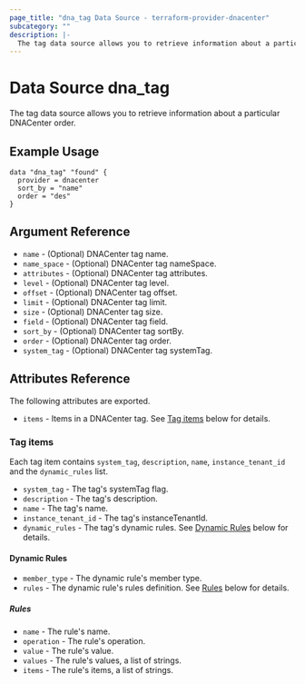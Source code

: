 ```yaml
---
page_title: "dna_tag Data Source - terraform-provider-dnacenter"
subcategory: ""
description: |-
  The tag data source allows you to retrieve information about a particular DNACenter tag.
---
```


# Data Source dna_tag

The tag data source allows you to retrieve information about a particular DNACenter order.

## Example Usage

```hcl
data "dna_tag" "found" {
  provider = dnacenter
  sort_by = "name"
  order = "des"
}
```

## Argument Reference

- `name` - (Optional) DNACenter tag name.
- `name_space` - (Optional) DNACenter tag nameSpace.
- `attributes` - (Optional) DNACenter tag attributes.
- `level` - (Optional) DNACenter tag level.
- `offset` - (Optional) DNACenter tag offset.
- `limit` - (Optional) DNACenter tag limit.
- `size` - (Optional) DNACenter tag size.
- `field` - (Optional) DNACenter tag field.
- `sort_by` - (Optional) DNACenter tag sortBy.
- `order` - (Optional) DNACenter tag order.
- `system_tag` - (Optional) DNACenter tag systemTag.

## Attributes Reference

The following attributes are exported.

- `items` - Items in a DNACenter tag. See [Tag items](#tag-items) below for details.

### Tag items

Each tag item contains `system_tag`, `description`, `name`, `instance_tenant_id` and the `dynamic_rules` list.

- `system_tag` - The tag's systemTag flag.
- `description` - The tag's description.
- `name` - The tag's name.
- `instance_tenant_id` - The tag's instanceTenantId.
- `dynamic_rules` - The tag's dynamic rules. See [Dynamic Rules](#dynamic-rules) below for details.

#### Dynamic Rules

- `member_type` - The dynamic rule's member type.
- `rules` - The dynamic rule's rules definition. See [Rules](#rules) below for details.

##### Rules

- `name` - The rule's name.
- `operation` - The rule's operation.
- `value` - The rule's value.
- `values` - The rule's values, a list of strings.
- `items` - The rule's items, a list of strings.
